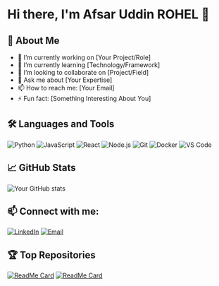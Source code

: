 # Hi there, I'm Afsar Uddin ROHEL 👋

## 🚀 About Me
- 🔭 I’m currently working on [Your Project/Role]
- 🌱 I’m currently learning [Technology/Framework]
- 👯 I’m looking to collaborate on [Project/Field]
- 💬 Ask me about [Your Expertise]
- 📫 How to reach me: [Your Email]
- ⚡ Fun fact: [Something Interesting About You]

## 🛠️ Languages and Tools
![Python](https://img.shields.io/badge/-Python-333333?style=flat&logo=python) 
![JavaScript](https://img.shields.io/badge/-JavaScript-333333?style=flat&logo=javascript) 
![React](https://img.shields.io/badge/-React-333333?style=flat&logo=react) 
![Node.js](https://img.shields.io/badge/-Node.js-333333?style=flat&logo=node.js) 
![Git](https://img.shields.io/badge/-Git-333333?style=flat&logo=git) 
![Docker](https://img.shields.io/badge/-Docker-333333?style=flat&logo=docker) 
![VS Code](https://img.shields.io/badge/-VS_Code-333333?style=flat&logo=visual-studio-code)

## 📈 GitHub Stats
![Your GitHub stats](https://github-readme-stats.vercel.app/api?username=AfsarUddinRohel&show_icons=true&theme=radical)

## 📫 Connect with me:
[![LinkedIn](https://img.shields.io/badge/-LinkedIn-0077B5?style=flat&logo=linkedin)](https://www.linkedin.com/in/AfsarUddinRohel)
[![Email](https://img.shields.io/badge/-Email-D14836?style=flat&logo=gmail)](mailto:youremail@gmail.com)

## 🏆 Top Repositories
[![ReadMe Card](https://github-readme-stats.vercel.app/api/pin/?username=AfsarUddinRohel&repo=Emcee-Mgmt/EmceeMgmt_Web&theme=radical)](https://github.com/Emcee-Mgmt/EmceeMgmt_Web)
[![ReadMe Card](https://github-readme-stats.vercel.app/api/pin/?username=AfsarUddinRohel&repo=Emcee-Mgmt/EmceeMgmt_Web&theme=radical)](https://github.com/Emcee-Mgmt/EmceeMgmt_Web)
